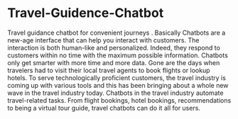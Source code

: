 # Travel-Guidence-Chatbot
Travel guidance chatbot for convenient journeys . Basically Chatbots are a new-age interface that can help you interact with customers. The interaction is both human-like and personalized. Indeed, they respond to customers within no time with the maximum possible information. Chatbots only get smarter with more time and more data. Gone are the days when travelers had to visit their local travel agents to book flights or lookup hotels. To serve technologically proficient customers, the travel industry is coming up with various tools and this has been bringing about a whole new wave in the travel industry today. Chatbots in the travel industry automate travel-related tasks. From flight bookings, hotel bookings, recommendations to being a virtual tour guide, travel chatbots can do it all for users.
